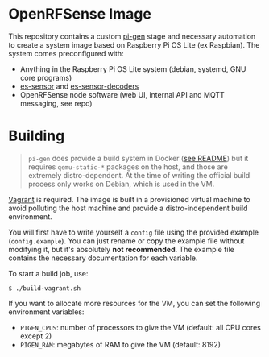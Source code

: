 # OpenRFSense Image
This repository contains a custom [pi-gen](https://github.com/RPi-Distro/pi-gen) stage and necessary automation to create a system image based on Raspberry Pi OS Lite (ex Raspbian).
The system comes preconfigured with:
- Anything in the Raspberry Pi OS Lite system (debian, systemd, GNU core programs)
- [es-sensor](https://github.com/openrfsense/es-sensor) and [es-sensor-decoders](https://github.com/openrfsense/es-sensor-decoders)
- OpenRFSense node software (web UI, internal API and MQTT messaging, see repo)

# Building
> `pi-gen` does provide a build system in Docker ([see README](https://github.com/RPi-Distro/pi-gen/#docker-build)) but it requires `qemu-static-*` packages on the host, and those are extremely distro-dependent. At the time of writing the official build process only works on Debian, which is used in the VM.

[Vagrant](https://www.vagrantup.com/) is required. The image is built in a provisioned virtual machine to avoid polluting the host machine and provide a distro-independent build environment.

You will first have to write yourself a `config` file using the provided example (`config.example`). You can just rename or copy the example file without modifying it, but it's absolutely **not recommended**. The example file contains the necessary documentation for each variable.

To start a build job, use:

```shell
$ ./build-vagrant.sh
```

If you want to allocate more resources for the VM, you can set the following environment variables:
- `PIGEN_CPUS`: number of processors to give the VM (default: all CPU cores except 2)
- `PIGEN_RAM`: megabytes of RAM to give the VM (default: 8192)